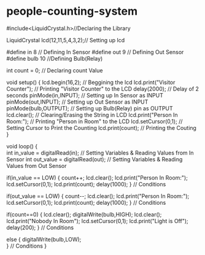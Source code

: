 # people-counting-system
#include<LiquidCrystal.h>//Declaring the Library 

LiquidCrystal lcd(12,11,5,4,3,2);// Setting up lcd 

#define in 8  // Defining In Sensor
#define out 9 // Defining Out Sensor
#define bulb 10 //Defining Bulb(Relay)

int count = 0; // Declaring count Value

void setup()
{
  lcd.begin(16,2); // Beggining the lcd
  lcd.print("Visitor Counter"); // Printing "Visitor Counter" to the LCD
  delay(2000); // Delay of 2 seconds
  pinMode(in,INPUT); // Setting up In Sensor as INPUT 
  pinMode(out,INPUT); // Setting up Out Sensor as INPUT
  pinMode(bulb,OUTPUT); // Setting up Bulb(Relay) pin as OUTPUT  
  lcd.clear(); // Clearing/Erasing the String in LCD
  lcd.print("Person In Room:"); // Printing "Person in Room" to the LCD
  lcd.setCursor(0,1); // Setting Cursor to Print the Counting
  lcd.print(count); // Printing the Couting
}

void loop()
{  
  int in_value = digitalRead(in); // Setting Variables & Reading Values from In Sensor
  int out_value = digitalRead(out); // Setting Variables & Reading Values from Out Sensor
  
  if(in_value == LOW)
  {
    count++;
    lcd.clear();
    lcd.print("Person In Room:");
    lcd.setCursor(0,1);
    lcd.print(count);
    delay(1000);
  }                                                        // Conditions
  
  if(out_value == LOW)
  {
    count--;
    lcd.clear();
    lcd.print("Person In Room:");
    lcd.setCursor(0,1);
    lcd.print(count);
    delay(1000);
  }                                                        // Conditions
 
  
  if(count==0)
  {
    lcd.clear();
    digitalWrite(bulb,HIGH);
    lcd.clear();
    lcd.print("Nobody In Room");
    lcd.setCursor(0,1);
    lcd.print("Light is Off");
    delay(200);
  }                                                       // Conditions
  
  else
  {
    digitalWrite(bulb,LOW);    
  }                                                      // Conditions
}
